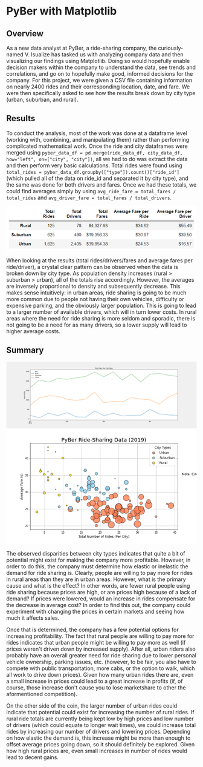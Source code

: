 # PyBer with Matplotlib

## Overview

As a new data analyst at PyBer, a ride-sharing company, the curiously-named V. Isualize has tasked us with analyzing company data and then visualizing our findings using Matplotlib.  Doing so would hopefully enable decision makers within the company to understand the data, see trends and correlations, and go on to hopefully make good, informed decisions for the company.  For this project, we were given a CSV file containing information on nearly 2400 rides and their corresponding location, date, and fare.  We were then specifically asked to see how the results break down by city type (urban, suburban, and rural).

## Results

To conduct the analysis, most of the work was done at a dataframe level (working with, combining, and manipulating them) rather than performing complicated mathematical work.  Once the ride and city dataframes were merged using `pyber_data_df = pd.merge(ride_data_df, city_data_df, how="left", on=["city", "city"])`, all we had to do was extract the data and then perform very basic calculations.  Total rides were found using `total_rides = pyber_data_df.groupby(["type"]).count()["ride_id"]` (which pulled all of the data on ride_id and separated it by city type), and the same was done for both drivers and fares.  Once we had these totals, we could find averages simply by using `avg_ride_fare = total_fares / total_rides` and `avg_driver_fare = total_fares / total_drivers`.

![PyBer City Summary](https://github.com/Jeffstr00/PyBer_Analysis/blob/main/Resources/pyber_city_summary.png)

When looking at the results (total rides/drivers/fares and average fares per ride/driver), a crystal clear pattern can be observed when the data is broken down by city type.  As population density increases (rural > suburban > urban), all of the totals rise accordingly.  However, the averages are inversely proportional to density and subsequently decrease.  This makes sense intuitively: in urban areas, ride sharing is going to be much more common due to people not having their own vehicles, difficulty or expensive parking, and the obviously larger population.  This is going to lead to a larger number of available drivers, which will in turn lower costs.  In rural areas where the need for ride sharing is more seldom and sporadic, there is not going to be a need for as many drivers, so a lower supply will lead to higher average costs.

## Summary

![Fares by City](https://github.com/Jeffstr00/PyBer_Analysis/blob/main/Resources/fares_by_city.png)
![PyBer Ride Sharing Data](https://github.com/Jeffstr00/PyBer_Analysis/blob/main/analysis/Fig1.png)

The observed disparities between city types indicates that quite a bit of potential might exist for making the company more profitable.  However, in order to do this, the company must determine how elastic or inelastic the demand for ride sharing is.  Clearly, people are willing to pay more for rides in rural areas than they are in urban areas.  However, what is the primary cause and what is the effect?  In other words, are fewer rural people using ride sharing because prices are high, or are prices high because of a lack of demand?  If prices were lowered, would an increase in rides compensate for the decrease in average cost?  In order to find this out, the company could experiment with changing the prices in certain markets and seeing how much it affects sales.

Once that is determined, the company has a few potential options for increasing profitability.  The fact that rural people are willing to pay more for rides indicates that urban people might be willing to pay more as well (if prices weren't driven down by increased supply).  After all, urban riders also probably have an overall greater need for ride sharing due to lower personal vehicle ownership, parking issues, etc. (however, to be fair, you also have to compete with public transportation, more cabs, or the option to walk, which all work to drive down prices).  Given how many urban rides there are, even a small increase in prices could lead to a great increase in profits (if, of course, those increase don't cause you to lose marketshare to other the aformentioned competition).

On the other side of the coin, the larger number of urban rides could indicate that potential could exist for increasing the number of rural rides.  If rural ride totals are currently being kept low by high prices and low number of drivers (which could equate to longer wait times), we could increase total rides by increasing our number of drivers and lowering prices.  Depending on how elastic the demand is, this increase might be more than enough to offset average prices going down, so it should definitely be explored.  Given how high rural prices are, even small increases in number of rides would lead to decent gains.
